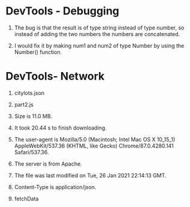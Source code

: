 # DevTools - Debugging
1. The bug is that the result is of type string instead of type number, so instead of adding the two numbers the numbers are concatenated. 

2. I would fix it by making num1 and num2 of type Number by using the Number() function.

# DevTools- Network
1. citylots.json

2. part2.js

3. Size is 11.0 MB. 

4. It took 20.44 s to finish downloading. 

5. The user-agent is Mozilla/5.0 (Macintosh; Intel Mac OS X 10_15_1) AppleWebKit/537.36 (KHTML, like Gecko) Chrome/87.0.4280.141 Safari/537.36. 

6. The server is from Apache.

7. The file was last  modified on Tue, 26 Jan 2021 22:14:13 GMT. 

8. Content-Type is application/json. 

9. fetchData
